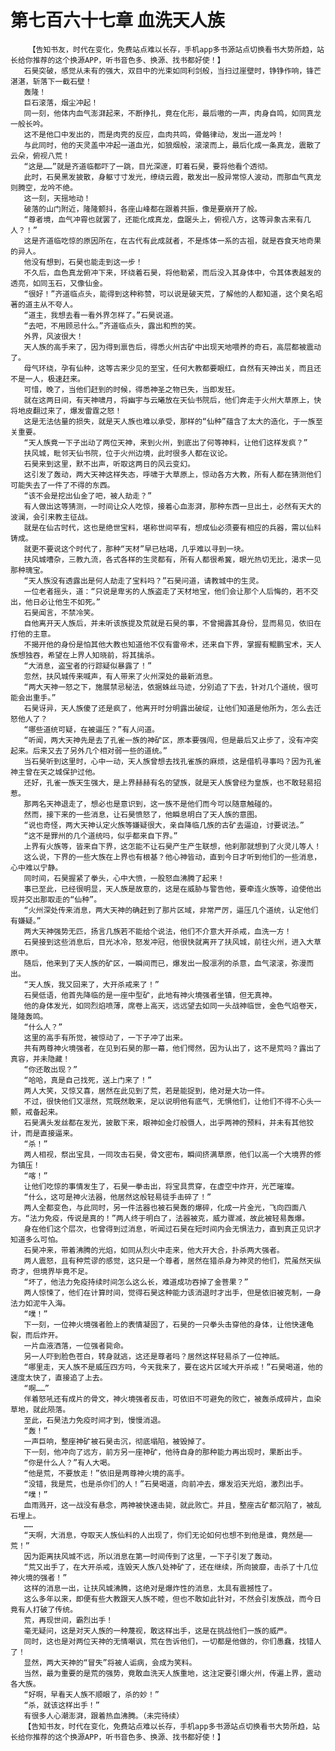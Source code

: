 # 第七百六十七章 血洗天人族
        【告知书友，时代在变化，免费站点难以长存，手机app多书源站点切换看书大势所趋，站长给你推荐的这个换源APP，听书音色多、换源、找书都好使！】
       石昊突破，感觉从未有的强大，双目中的光束如同利剑般，当扫过崖壁时，铮铮作响，锋芒湛湛，斩落下一截石壁！
       轰隆！
       巨石滚落，烟尘冲起！
       同一刻，他体内血气澎湃起来，不断挣扎，竟在化形，最后嗷的一声，肉身自鸣，如同真龙一般长吟。
       这不是他口中发出的，而是肉壳的反应，血肉共鸣，骨骼律动，发出一道龙吟！
       与此同时，他的天灵盖中冲起一道血光，如狼烟般，滚滚而上，最后化成一条真龙，震散了云朵，俯视八荒！
       “这是……”就是齐道临都吓了一跳，目光深邃，盯着石昊，要将他看个透彻。
       此时，石昊黑发披散，身躯寸寸发光，缭绕云霞，散发出一股异常惊人波动，而那血气真龙则腾空，龙吟不绝。
       这一刻，天摇地动！
       破落的山门附近，隆隆颤抖，各座山峰都在跟着共振，像是要崩开了般。
       “尊者境，血气冲霄也就罢了，还能化成真龙，盘踞头上，俯视八方，这等异象古来有几人？！”
       这是齐道临吃惊的原因所在，在古代有此成就者，不是炼体一系的古祖，就是吞食天地奇果的异人。
       他没有想到，石昊也能走到这一步！
       不久后，血色真龙俯冲下来，环绕着石昊，将他勒紧，而后没入其身体中，令其体表越发的透亮，如同玉石，又像仙金。
       “很好！”齐道临点头，能得到这种称赞，可以说是破天荒，了解他的人都知道，这个臭名昭著的道主从不夸人。
       “道主，我想去看一看外界怎样了。”石昊说道。
       “去吧，不用顾忌什么。”齐道临点头，露出和煦的笑。
       外界，风波很大！
       天人族的高手来了，因为得到禀告后，得悉火州古矿中出现天地喂养的奇石，高层都被震动了。
       母气环绕，孕有仙种，这等古来少见的至宝，任何大教都要眼红，自然有天神出关，而且还不是一人，极速赶来。
       可惜，晚了，当他们赶到的时候，得悉神圣之物已失，当即发狂。
       就在这两日间，有天神啸月，将幽宇与云曦放在天仙书院后，他们奔走于火州大草原上，快将地皮翻过来了，爆发雷霆之怒！
       这是无法估量的损失，就是天人族也难以承受，那样的“仙种”蕴含了太大的造化，于一族至关重要。
       “天人族竟一下子出动了两位天神，来到火州，到底出了何等神料，让他们这样发疯？”
       扶风城，毗邻天仙书院，位于火州边境，此时很多人都在议论。
       石昊来到这里，默不出声，听取这两日的风云变幻。
       这引发了轰动，两大天神这样失态，呼啸于大草原上，惊动各方大教，所有人都在猜测他们可能失去了一件了不得的东西。
       “该不会是挖出仙金了吧，被人劫走？”
       有人做出这等猜测，一时间让众人吃惊，接着心血澎湃，那种东西一旦出土，必然有天大的波澜，会引来教主征战。
       就是在仙古时代，这也是绝世宝料，堪称世间罕有，想成仙必须要有相应的兵器，需以仙料铸成。
       就更不要说这个时代了，那种“天材”早已枯竭，几乎难以寻到一块。
       扶风城嘈杂，三教九流，各式各样的生灵都有，所有人都很希冀，眼光热切无比，渴求一见那种瑰宝。
       “天人族没有透露出是何人劫走了宝料吗？”石昊问道，请教城中的生灵。
       一位老者摇头，道：“只说是卑劣的人族盗走了天材地宝，他们会让那个人后悔的，若不交出，他日必让他生不如死。”
       石昊闻言，不禁冷笑。
       自他离开天人族后，并未听该族提及荒就是石昊的事，不曾揭露其身份，显而易见，依旧在打他的主意。
       不揭开他的身份是怕其他大教也知道他不仅有雷帝术，还来自下界，掌握有鲲鹏宝术，天人族想独吞，希望在上界人知晓前，将其擒杀。
       “大消息，盗宝者的行踪疑似暴露了！”
       忽然，扶风城传来喊声，有人带来了火州深处的最新消息。
       “两大天神一怒之下，施展禁忌秘法，依据蛛丝马迹，分别追了下去，针对几个道统，很可能会出重手。”
       石昊讶异，天人族傻了还是疯了，他离开时分明露出破绽，让他们知道是他所为，怎么去迁怒他人了？
       “哪些道统可疑，在被逼压？”有人问道。
       “听闻，两大天神先是去了孔雀一族的神矿区，原本要强闯，但是最后又止步了，没有冲突起来。后来又去了另外几个相对弱一些的道统。”
       当石昊听到这里时，心中一动，天人族曾想去找孔雀族的麻烦，这是借机寻事吗？因为孔雀神主曾在天之城保护过他。
       还好，孔雀一族天生强大，是上界赫赫有名的望族，就是天人族曾经为皇族，也不敢轻易招惹。
       那两名天神退走了，想必也是意识到，这一族不是他们而今可以随意触碰的。
       然而，接下来的一些消息，让石昊愤怒了，他瞬息明白了天人族的意图。
       “说也奇怪，两大天神认定火族等嫌疑很大，亲自降临几族的古矿去逼迫，讨要说法。”
       “这不是罪州的几个道统吗，似乎都来自下界。”
       上界有火族等，皆来自下界，这怎能不让石昊产生产生联想，他刹那就想到了火灵儿等人！
       这么说，下界的一些大族在上界也有根基？他心神皆动，直到今日才听到他们的一些消息，心中难以宁静。
       同时间，石昊握紧了拳头，心中大愤，一股怒血沸腾了起来！
       事已至此，已经很明显，天人族是故意的，这是在威胁与警告他，要牵连火族等，迫使他出现并交出那取走的“仙种”。
       “火州深处传来消息，两大天神的确赶到了那片区域，非常严厉，逼压几个道统，认定他们有嫌疑。”
       两大天神强势无匹，扬言几族若不能给个说法，他们不介意大开杀戒，血洗一方！
       石昊接到这些消息后，目光冰冷，怒发冲冠，他很快就离开了扶风城，前往火州，进入大草原中。
       随后，他来到了天人族的矿区，一瞬间而已，爆发出一股凛冽的杀意，血气滚滚，弥漫而出。
       “天人族，我又回来了，大开杀戒来了！”
       石昊低语，他首先降临的是一座中型矿，此地有神火境强者坐镇，但无真神。
       他的身体发光，如同烈焰喷薄，席卷上高天，远远望去如同一头战神临世，金色气焰卷天，隆隆轰鸣。
       “什么人？”
       这里的高手有所觉，被惊动了，一下子冲了出来。
       共有两尊神火境强者，在见到石昊的那一幕，他们愕然，因为认出了，这不是荒吗？露出了真容，并未隐藏！
       “你还敢出现？”
       “哈哈，真是自己找死，送上门来了！”
       两人大笑，又惊又喜，居然在此见到了荒，若是能捉到，绝对是大功一件。
       不过，很快他们又凛然，荒既然敢来，足以说明他有底气，无惧他们，让他们不得不心头一颤，戒备起来。
       石昊满头发丝都在发光，披散下来，眼神如金灯般慑人，出乎两神的预料，并未有其他狡计，而是直接逼来。
       “杀！”
       两人相视，祭出宝具，一同攻击石昊，骨文密布，瞬间挤满草原，他们以高一个大境界的修为镇压！
       “喀！”
       让他们吃惊的事情发生了，石昊一拳击出，将宝具贯穿，在虚空中炸开，光芒璀璨。
       “什么，这可是神火法器，他居然这般轻易徒手击碎了！”
       两人全都变色，与此同时，另一件法器也被石昊轰的爆碎，化成一片金光，飞向四面八方。“法力免疫，传说是真的！”两人终于明白了，法器被克，威力骤减，故此被轻易轰爆。
       身在他们这个层次，也曾得到过消息，听闻过石昊在短时间内会无惧法力，直到真正见识才知道多么可怕。
       石昊冲来，带着沸腾的光焰，如同从烈火中走来，他大开大合，扑杀两大强者。
       两人震怒，且有种荒谬的感觉，这只是一个尊者，居然在猎杀身为神灵的他们，荒虽然天纵奇才，但境界毕竟不足。
       “坏了，他法力免疫持续时间怎么这么长，难道成功吞掉了金菩果？”
       两人惊悚了，他们在计算时间，觉得石昊这种能力该消退时才出手，但是依旧被克制，一身法力如泥牛入海。
       “噗！”
       下一刻，一位神火境强者脸上的表情凝固了，石昊的一只拳头击穿他的身体，让他快速龟裂，而后炸开。
       一片血液洒落，一位强者毙命。
       另一人吓到脸色苍白，转身就逃，这还是尊者吗？居然这样轻易杀了一位神祇。
       “哪里走，天人族不是威压四方吗，今天我来了，要在这片区域大开杀戒！”石昊喝道，他的速度太快了，直接追了上去。
       “啊……”
       伴着怒吼还有成片的骨文，神火境强者反击，可依旧不可避免的败亡，被轰杀成碎片，血染草地，就此陨落。
       至此，石昊法力免疫时间才到，慢慢消退。
       “轰！”
       一声巨响，整座神矿被石昊击沉，彻底塌陷，被毁掉了。
       下一刻，他冲向了远方，前方另一座神矿，他待自身的那种能力再出现时，果断出手。
       “你是什么人？”有人大喝。
       “他是荒，不要放走！”依旧是两尊神火境的高手。
       “没错，我是荒，也是杀你们的人！”石昊喝道，向前冲去，爆发滔天光焰，激烈出手。
       “噗！”
       血雨溅开，这一战没有悬念，两神被快速击毙，就此败亡。并且，整座古矿都沉陷了，被乱石埋上。
       ……
       “天啊，大消息，夺取天人族仙料的人出现了，你们无论如何也想不到他是谁，竟然是——荒！”
       因为距离扶风城不远，所以消息在第一时间传到了这里，一下子引发了轰动。
       “荒又出手了，在大开杀戒，连毁天人族八处神矿了，还在继续，所向披靡，击杀了十几位神火境的强者！”
       这样的消息一出，让扶风城沸腾，这绝对是爆炸性的消息，太具有震撼性了。
       这么多年以来，即便有些大教跟天人族不睦，但也不敢如此针对，不然会引发族战，而今日竟有人打破了传统。
       荒，再现世间，霸烈出手！
       毫无疑问，这是对天人族的一种蔑视，敢这样出手，这是在挑战他们一族的威严。
       同时，这也是对两位天神的无情嘲讽，荒在告诉他们，一切都是他做的，你们愚蠢，找错人了！
       显然，两大天神的“冒失”将被人诟病，会成为笑料。
       当然，最为重要的是荒的强势，竟敢血洗天人族重地，这注定要引爆火州，传遍上界，震动各大族。
       “好啊，早看天人族不顺眼了，杀的妙！”
       “杀，就该这样出手！”
       有很多人心潮澎湃，跟着热血沸腾。（未完待续）
       【告知书友，时代在变化，免费站点难以长存，手机app多书源站点切换看书大势所趋，站长给你推荐的这个换源APP，听书音色多、换源、找书都好使！】